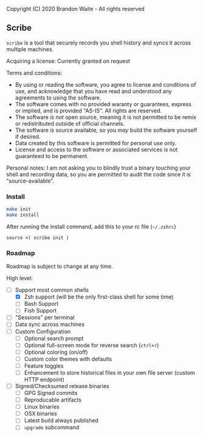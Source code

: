 Copyright (C) 2020 Brandon Waite - All rights reserved

## Scribe

`scribe` is a tool that securely records you shell history and syncs it across multiple machines. 

Acquiring a license: Currently granted on request

Terms and conditions:
- By using or reading the software, you agree to license and conditions of use, and acknowledge that you have read and understood any agreements to using the software.
- The software comes with no provided waranty or guarantees, express or implied, and is provided "AS-IS". All rights are reserved.
- The software _is not_ open source, meaning it is not permitted to be remix or redistributed outside of official channels.
- The software _is_ source available, so you _may_ build the software yourself if desired.
- Data created by this software is permitted for personal use only.
- License and access to the software or associated services is not guaranteed to be permanent.

Personal notes:
I am not asking you to blindly trust a binary touching your shell and recording data, so you are permitted to audit the code since it is "source-available".

### Install

```bash
make init
make install
```

After running the install command, add this to your rc file (`~/.zshrc`)
```
source <( scribe init )
```

### Roadmap

Roadmap is subject to change at any time.

High level:
- [ ] Support most common shells
  - [x] Zsh support (will be the only first-class shell for some time)
  - [ ] Bash Support
  - [ ] Fish Support
- [ ] "Sessions" per terminal
- [ ] Data sync across machines
- [ ] Custom Configuration
  - [ ] Optional search prompt
  - [ ] Optional full-screen mode for reverse search (`ctrl+r`)
  - [ ] Optional coloring (on/off)
  - [ ] Custom color themes with defaults
  - [ ] Feature toggles
  - [ ] Enhancement to store historical files in your own file server (custom HTTP endpoint)
- [ ] Signed/Checksumed release binaries
  - [ ] GPG Signed commits
  - [ ] Reproducable artifacts
  - [ ] Linux binaries
  - [ ] OSX binaries
  - [ ] Latest build always published
  - [ ] `upgrade` subcommand
